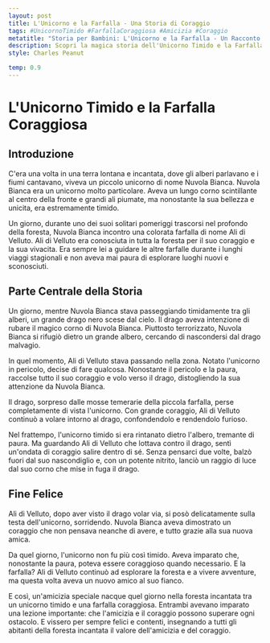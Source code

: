 ```yaml
---
layout: post
title: L'Unicorno e la Farfalla - Una Storia di Coraggio
tags: #UnicornoTimido #FarfallaCoraggiosa #Amicizia #Coraggio
metatitle: "Storia per Bambini: L'Unicorno e la Farfalla - Un Racconto di Coraggio | Libri Educativi per Bambini"
description: Scopri la magica storia dell'Unicorno Timido e la Farfalla Coraggiosa. Un racconto incantato che insegna il valore dell'amicizia e del coraggio, ambientato in una foresta dove gli alberi parlano e i fiumi cantano. Perfetto per stimolare l'immaginazione dei bambini e insegnare importanti lezioni di vita.
style: Charles Peanut

temp: 0.9
---
```

# L'Unicorno Timido e la Farfalla Coraggiosa

## Introduzione
C'era una volta in una terra lontana e incantata, dove gli alberi parlavano e i fiumi cantavano, viveva un piccolo unicorno di nome Nuvola Bianca. Nuvola Bianca era un unicorno molto particolare. Aveva un lungo corno scintillante al centro della fronte e grandi ali piumate, ma nonostante la sua bellezza e unicita, era estremamente timido.

Un giorno, durante uno dei suoi solitari pomeriggi trascorsi nel profondo della foresta, Nuvola Bianca incontro una colorata farfalla di nome Ali di Velluto. Ali di Velluto era conosciuta in tutta la foresta per il suo coraggio e la sua vivacita. Era sempre lei a guidare le altre farfalle durante i lunghi viaggi stagionali e non aveva mai paura di esplorare luoghi nuovi e sconosciuti.

## Parte Centrale della Storia
Un giorno, mentre Nuvola Bianca stava passeggiando timidamente tra gli alberi, un grande drago nero scese dal cielo. Il drago aveva intenzione di rubare il magico corno di Nuvola Bianca. Piuttosto terrorizzato, Nuvola Bianca si rifugiò dietro un grande albero, cercando di nascondersi dal drago malvagio.

In quel momento, Ali di Velluto stava passando nella zona. Notato l'unicorno in pericolo, decise di fare qualcosa. Nonostante il pericolo e la paura, raccolse tutto il suo coraggio e volo verso il drago, distogliendo la sua attenzione da Nuvola Bianca.

Il drago, sorpreso dalle mosse temerarie della piccola farfalla, perse completamente di vista l'unicorno. Con grande coraggio, Ali di Velluto continuò a volare intorno al drago, confondendolo e rendendolo furioso.

Nel frattempo, l'unicorno timido si era rintanato dietro l'albero, tremante di paura. Ma guardando Ali di Velluto che lottava contro il drago, sentì un'ondata di coraggio salire dentro di sé. Senza pensarci due volte, balzò fuori dal suo nascondiglio e, con un potente nitrito, lanciò un raggio di luce dal suo corno che mise in fuga il drago.

## Fine Felice
Ali di Velluto, dopo aver visto il drago volar via, si posò delicatamente sulla testa dell'unicorno, sorridendo. Nuvola Bianca aveva dimostrato un coraggio che non pensava neanche di avere, e tutto grazie alla sua nuova amica.

Da quel giorno, l'unicorno non fu più così timido. Aveva imparato che, nonostante la paura, poteva essere coraggioso quando necessario. E la farfalla? Ali di Velluto continuò ad esplorare la foresta e a vivere avventure, ma questa volta aveva un nuovo amico al suo fianco.

E così, un'amicizia speciale nacque quel giorno nella foresta incantata tra un unicorno timido e una farfalla coraggiosa. Entrambi avevano imparato una lezione importante: che l'amicizia e il coraggio possono superare ogni ostacolo. E vissero per sempre felici e contenti, insegnando a tutti gli abitanti della foresta incantata il valore dell'amicizia e del coraggio.

        